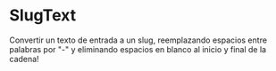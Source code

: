 # SlugText
Convertir un texto de entrada a un slug, reemplazando espacios entre palabras por "-" y eliminando espacios en blanco al inicio y final de la cadena!
